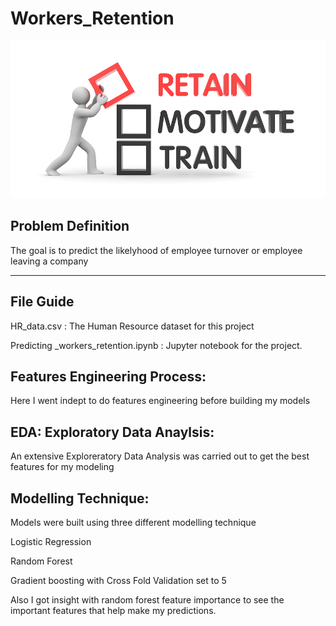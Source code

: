 # Workers_Retention

![](EmployeeRetention.jpg)


## Problem Definition 
The goal is to predict the likelyhood of employee turnover or employee leaving a company 

---
## File Guide

HR_data.csv :  The Human Resource dataset for this project 

Predicting _workers_retention.ipynb : Jupyter notebook for the project. 

## Features Engineering Process:

Here I went indept to do features engineering before building my models  

## EDA: Exploratory Data Anaylsis: 

An extensive Exploreratory Data Analysis was carried out to get the best features for my modeling 

## Modelling Technique: 

Models were built using three different modelling technique 

Logistic Regression 

Random Forest 

Gradient boosting with Cross Fold Validation set to 5 



Also I got insight with random forest feature importance to see the important features that help make my predictions. 


